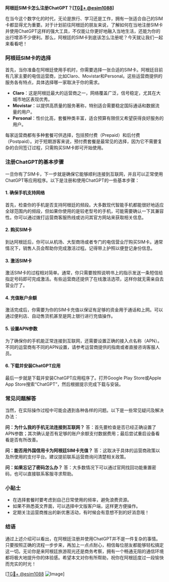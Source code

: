 **阿根廷SIM卡怎么注册ChatGPT？[[TG💪+ @esim1088](https://t.me/s/esim1088)]**

在当今这个数字化的时代，无论是旅行、学习还是工作，拥有一张适合自己的SIM卡都显得尤为重要。对于计划前往阿根廷的朋友来说，了解如何在当地注册SIM卡并使用ChatGPT这样的强大工具，不仅能让你更好地融入当地生活，还能为你的出行增添不少便利。那么，阿根廷的SIM卡到底该怎么注册呢？今天就让我们一起来看看吧！

### 阿根廷SIM卡的选择

首先，当你准备在阿根廷使用手机时，你需要选择一张合适的SIM卡。阿根廷目前有几家主要的电信运营商，比如Claro、Movistar和Personal。这些运营商提供的服务各有特点，具体选择哪一家取决于你的需求。

- **Claro**：这是阿根廷最大的运营商之一，网络覆盖广泛，信号稳定，尤其在大城市地区表现优秀。
- **Movistar**：以提供高质量的服务著称，特别适合需要稳定国际通话和数据流量的用户。
- **Personal**：性价比高，套餐种类丰富，适合预算有限但又希望获得良好服务的用户。

每家运营商都有多种套餐可供选择，包括预付费（Prepaid）和后付费（Postpaid）。对于短期游客来说，预付费套餐是最常见的选择，因为它不需要复杂的合同签订过程，只需购买SIM卡即可开始使用。

### 注册ChatGPT的基本步骤

一旦你有了SIM卡，下一步就是确保它能够顺利连接到互联网，并且可以正常使用ChatGPT等应用程序。以下是注册和使用ChatGPT的一些基本步骤：

#### 1. 确保手机支持网络

首先，检查你的手机是否支持阿根廷的频段。大多数现代智能手机都能很好地适应全球范围内的频段，但如果你使用的是较老型号的手机，可能需要确认一下其兼容性。你可以通过拨打运营商客服热线或访问其官方网站来获取相关信息。

#### 2. 购买SIM卡

到达阿根廷后，你可以从机场、大型商场或者专门的电信营业厅购买SIM卡。通常情况下，销售人员会帮助你完成激活过程。记得带上护照以便登记身份信息。

#### 3. 激活SIM卡

激活SIM卡的过程相对简单。通常，你只需要按照说明书上的指示发送一条短信给指定号码即可完成激活。有些运营商还提供了在线激活选项，这样你就无需亲自去营业厅了。

#### 4. 充值账户余额

激活完成后，你需要为你的SIM卡充值以保证有足够的资金用于通话和上网。可以通过便利店、自动售货机甚至是网上银行进行充值操作。

#### 5. 设置APN参数

为了确保你的手机能正常连接到互联网，还需要设置正确的接入点名称（APN）。不同的运营商有不同的APN设置，请参考运营商提供的指南或者直接咨询客服人员。

#### 6. 下载并安装ChatGPT应用

最后一步就是下载并安装ChatGPT应用程序了。打开Google Play Store或Apple App Store搜索“ChatGPT”，然后根据提示完成下载与安装。

### 常见问题解答

当然，在实际操作过程中可能会遇到各种各样的问题。以下是一些常见疑问及解决办法：

**问：为什么我的手机无法连接到互联网？**
答：首先要检查是否已经正确设置了APN参数；其次确认是否有足够的账户余额支付数据费用；最后尝试重启设备看看是否有所改善。

**问：能否用外国信用卡为阿根廷SIM卡充值？**
答：这取决于具体的运营商政策以及所使用的支付平台。建议提前联系运营商询问清楚相关政策。

**问：如果忘记了密码怎么办？**
答：大多数情况下可以通过官网找回功能重置密码，也可以直接联系客服寻求帮助。

### 小贴士

- 在选择套餐时要考虑到自己日常使用的频率，避免浪费资源。
- 如果不熟悉英文界面，可以选择中文版客户端，这样更方便操作。
- 定期关注运营商推出的新优惠活动，有时候会有意想不到的好消息哦！

### 结语

通过上述介绍可以看出，在阿根廷注册并使用ChatGPT并不是一件复杂的事情。只要按照正确的流程一步步来，再加上一点点耐心，相信每位朋友都能够轻松搞定这一切。无论你是来阿根廷旅游观光还是商务考察，拥有一个畅通无阻的通信环境都将极大地提升你的体验感。希望本文对你有所帮助，祝你在阿根廷度过一段愉快而充实的时光！

[[TG💪+ @esim1088](https://t.me/s/esim1088) ![Image](https://i.postimg.cc/4NQfJmqS/Snipaste-2025-05-13-00-14-12.png)]